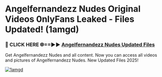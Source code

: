 # Angelfernandezz Nudes Original Videos 0nlyFans Leaked - Files Updated! (1amgd)

<h3>🔴 CLICK HERE 🌐==►► <a href="https://tinyurl.com/y5r63du9" rel="nofollow">Angelfernandezz Nudes Updated Files</a></h3>

Get Angelfernandezz Nudes and all content. Now you can access all videos and pictures of Angelfernandezz Nudes. New Updated Files 2025!

[![1amgd](https://i.imgur.com/UVo9nyh.gif)](https://tinyurl.com/y5r63du9)